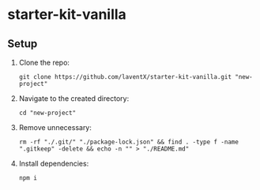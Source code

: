 # starter-kit-vanilla

## Setup

1. Clone the repo:

	`git clone https://github.com/laventX/starter-kit-vanilla.git "new-project"`

2. Navigate to the created directory:

	`cd "new-project"`

3. Remove unnecessary:

	`rm -rf "./.git/" "./package-lock.json" && find . -type f -name ".gitkeep" -delete && echo -n "" > "./README.md"`

4. Install dependencies:

	`npm i`
